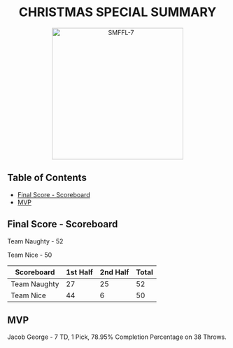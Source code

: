 <h1 align="center">CHRISTMAS SPECIAL SUMMARY</h1>

<p align="center">
  <img src="https://github.com/jgeorg24/SMFFL_Stats/assets/135657590/f98765f2-907a-4a99-a3d3-cbf92329ba27" alt="SMFFL-7" width="300"/>
</p>

## Table of Contents
- [Final Score - Scoreboard](#final-score---scoreboard)
- [MVP](#mvp)

## Final Score - Scoreboard

Team Naughty - 52

Team Nice  - 50

| Scoreboard   | 1st Half | 2nd Half | Total |
|--------------|----------|----------|-------|
| Team Naughty | 27       | 25       | 52    |
| Team Nice    | 44       | 6        | 50    |

## MVP

Jacob George - 7 TD, 1 Pick, 78.95% Completion Percentage on 38 Throws. 
